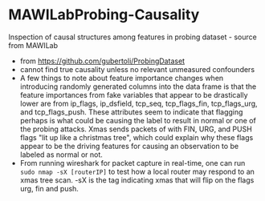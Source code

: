 # MAWILabProbing-Causality
Inspection of causal structures among features in probing dataset - source from MAWILab
  - from https://github.com/gubertoli/ProbingDataset
  - cannot find true causality unless no relevant unmeasured confounders
  -  A few things to note about feature importance changes when
introducing randomly generated columns into the data 
frame is that the feature importances from fake variables
that appear to be drastically lower are from ip_flags,
ip_dsfield, tcp_seq, tcp_flags_fin, tcp_flags_urg, 
and tcp_flags_push. These
attributes seem to indicate that flagging perhaps is 
what could be causing the label to result in 
normal or one of the probing attacks. Xmas sends
packets of with FIN, URG, and PUSH flags "lit up like 
a christmas tree", which could explain why these flags appear to be the driving
features for causing an observation to be labeled as normal or 
not.
  - From running wireshark for packet capture in real-time, one can run `sudo nmap -sX [routerIP]`
  to test how a local router may respond to an xmas tree scan. -sX is the tag indicating xmas
  that will flip on the flags urg, fin and push.
